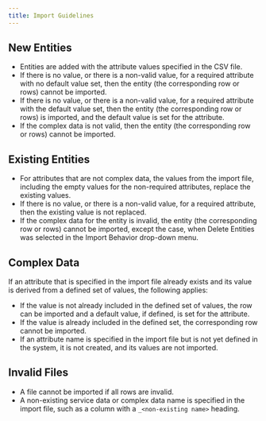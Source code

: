 ```yaml
---
title: Import Guidelines
---
```


## New Entities

- Entities are added with the attribute values specified in the CSV file.
- If there is no value, or there is a non-valid value, for a required attribute with no default value set, then the entity (the corresponding row or rows) cannot be imported.
- If there is no value, or there is a non-valid value, for a required attribute with the default value set, then the entity (the corresponding row or rows) is imported, and the default value is set for the attribute.
- If the complex data is not valid, then the entity (the corresponding row or rows) cannot be imported.

## Existing Entities

- For attributes that are not complex data, the values from the import file, including the empty values for the non-required attributes, replace the existing values.
- If there is no value, or there is a non-valid value, for a required attribute, then the existing value is not replaced.
- If the complex data for the entity is invalid, the entity (the corresponding row or rows) cannot be imported, except the case, when Delete Entities was selected in the Import Behavior drop-down menu.

## Complex Data

If an attribute that is specified in the import file already exists and its value is derived from a defined set of values, the following applies:

- If the value is not already included in the defined set of values, the row can be imported and a default value, if defined, is set for the attribute.
- If the value is already included in the defined set, the corresponding row cannot be imported.
- If an attribute name is specified in the import file but is not yet defined in the system, it is not created, and its values are not imported.

## Invalid Files

- A file cannot be imported if all rows are invalid.
- A non-existing service data or complex data name is specified in the import file, such as a column with a `_<non-existing name>` heading.
